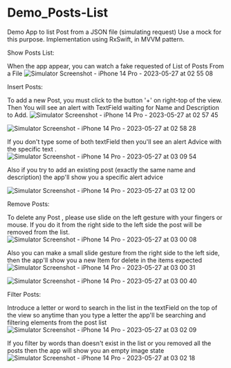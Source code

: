 # Demo_Posts-List
Demo App to list Post from a JSON file (simulating request) Use a mock for this purpose. Implementation using RxSwift, in MVVM pattern. 

Show Posts List:

When the app appear, you can watch a fake requested of List of Posts From a File 
![Simulator Screenshot - iPhone 14 Pro - 2023-05-27 at 02 55 08](https://github.com/ChrisCalix/Demo_Posts-List/assets/80593860/c403983a-e5b3-470f-ba47-0188a23686bb)

Insert Posts:

To add a new Post, you must click to the button '+' on right-top of the view. Then You will see an alert with TextField waiting for Name and Description to Add.
![Simulator Screenshot - iPhone 14 Pro - 2023-05-27 at 02 57 45](https://github.com/ChrisCalix/Demo_Posts-List/assets/80593860/a61a5e89-4e5c-45d8-b3b0-08c1b96df8b5)

![Simulator Screenshot - iPhone 14 Pro - 2023-05-27 at 02 58 28](https://github.com/ChrisCalix/Demo_Posts-List/assets/80593860/40f319b0-1bbf-4840-b8e9-c6204ef0e54a)

If you don't type some of both textField then you'll see an alert Advice with the specific text . 
![Simulator Screenshot - iPhone 14 Pro - 2023-05-27 at 03 09 54](https://github.com/ChrisCalix/Demo_Posts-List/assets/80593860/d24015a4-2521-4db5-a98c-93852bf2bbad)

Also if you try to add an existing post (exactly the same name and description) the app'll show you a specific alert advice

![Simulator Screenshot - iPhone 14 Pro - 2023-05-27 at 03 12 00](https://github.com/ChrisCalix/Demo_Posts-List/assets/80593860/ef79de56-c89e-462f-9e45-60e587224833)

Remove Posts:

To delete any Post , please use slide on the left gesture with your fingers or mouse. If you do it from the right side to the left side the  post will be removed from the list.
![Simulator Screenshot - iPhone 14 Pro - 2023-05-27 at 03 00 08](https://github.com/ChrisCalix/Demo_Posts-List/assets/80593860/046e6c23-e36a-4909-8463-5066fc286850)

Also you can make a small slide gesture from the right side to the left side, then the app'll show you a new Item for delete in the items expected
![Simulator Screenshot - iPhone 14 Pro - 2023-05-27 at 03 00 31](https://github.com/ChrisCalix/Demo_Posts-List/assets/80593860/ac2fa226-f3ce-46be-bfe5-9f95ca47011a)

![Simulator Screenshot - iPhone 14 Pro - 2023-05-27 at 03 00 40](https://github.com/ChrisCalix/Demo_Posts-List/assets/80593860/9ec8157d-98b6-46cf-8f19-eac8dfe94929)

Filter Posts:

Introduce a letter or word to search in the list in the textField on the top of the view so anytime than you type a letter the app'll be searching and filtering elements from the post list
![Simulator Screenshot - iPhone 14 Pro - 2023-05-27 at 03 02 09](https://github.com/ChrisCalix/Demo_Posts-List/assets/80593860/e3864cdb-87fb-42fc-b6c8-3a3a3440b58d)

If you filter by words than doesn't exist in the list or you removed all the posts then the app will show you an empty image state
![Simulator Screenshot - iPhone 14 Pro - 2023-05-27 at 03 02 18](https://github.com/ChrisCalix/Demo_Posts-List/assets/80593860/f4ed44cb-4c5b-4023-a2ec-01f963addf77)
